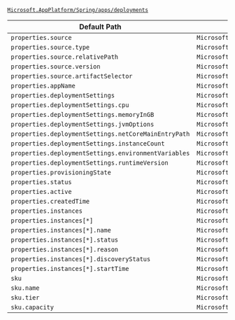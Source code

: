 [`Microsoft.AppPlatform/Spring/apps/deployments`](https://docs.microsoft.com/en-us/azure/templates/microsoft.appplatform/spring/apps/deployments)

| Default Path | Alias |
|---|---|
| `properties.source` | `Microsoft.AppPlatform/Spring/apps/deployments/source` |
| `properties.source.type` | `Microsoft.AppPlatform/Spring/apps/deployments/source.type` |
| `properties.source.relativePath` | `Microsoft.AppPlatform/Spring/apps/deployments/source.relativePath` |
| `properties.source.version` | `Microsoft.AppPlatform/Spring/apps/deployments/source.version` |
| `properties.source.artifactSelector` | `Microsoft.AppPlatform/Spring/apps/deployments/source.artifactSelector` |
| `properties.appName` | `Microsoft.AppPlatform/Spring/apps/deployments/appName` |
| `properties.deploymentSettings` | `Microsoft.AppPlatform/Spring/apps/deployments/deploymentSettings` |
| `properties.deploymentSettings.cpu` | `Microsoft.AppPlatform/Spring/apps/deployments/deploymentSettings.cpu` |
| `properties.deploymentSettings.memoryInGB` | `Microsoft.AppPlatform/Spring/apps/deployments/deploymentSettings.memoryInGB` |
| `properties.deploymentSettings.jvmOptions` | `Microsoft.AppPlatform/Spring/apps/deployments/deploymentSettings.jvmOptions` |
| `properties.deploymentSettings.netCoreMainEntryPath` | `Microsoft.AppPlatform/Spring/apps/deployments/deploymentSettings.netCoreMainEntryPath` |
| `properties.deploymentSettings.instanceCount` | `Microsoft.AppPlatform/Spring/apps/deployments/deploymentSettings.instanceCount` |
| `properties.deploymentSettings.environmentVariables` | `Microsoft.AppPlatform/Spring/apps/deployments/deploymentSettings.environmentVariables` |
| `properties.deploymentSettings.runtimeVersion` | `Microsoft.AppPlatform/Spring/apps/deployments/deploymentSettings.runtimeVersion` |
| `properties.provisioningState` | `Microsoft.AppPlatform/Spring/apps/deployments/provisioningState` |
| `properties.status` | `Microsoft.AppPlatform/Spring/apps/deployments/status` |
| `properties.active` | `Microsoft.AppPlatform/Spring/apps/deployments/active` |
| `properties.createdTime` | `Microsoft.AppPlatform/Spring/apps/deployments/createdTime` |
| `properties.instances` | `Microsoft.AppPlatform/Spring/apps/deployments/instances` |
| `properties.instances[*]` | `Microsoft.AppPlatform/Spring/apps/deployments/instances[*]` |
| `properties.instances[*].name` | `Microsoft.AppPlatform/Spring/apps/deployments/instances[*].name` |
| `properties.instances[*].status` | `Microsoft.AppPlatform/Spring/apps/deployments/instances[*].status` |
| `properties.instances[*].reason` | `Microsoft.AppPlatform/Spring/apps/deployments/instances[*].reason` |
| `properties.instances[*].discoveryStatus` | `Microsoft.AppPlatform/Spring/apps/deployments/instances[*].discoveryStatus` |
| `properties.instances[*].startTime` | `Microsoft.AppPlatform/Spring/apps/deployments/instances[*].startTime` |
| `sku` | `Microsoft.AppPlatform/Spring/apps/deployments/sku` |
| `sku.name` | `Microsoft.AppPlatform/Spring/apps/deployments/sku.name` |
| `sku.tier` | `Microsoft.AppPlatform/Spring/apps/deployments/sku.tier` |
| `sku.capacity` | `Microsoft.AppPlatform/Spring/apps/deployments/sku.capacity` |


